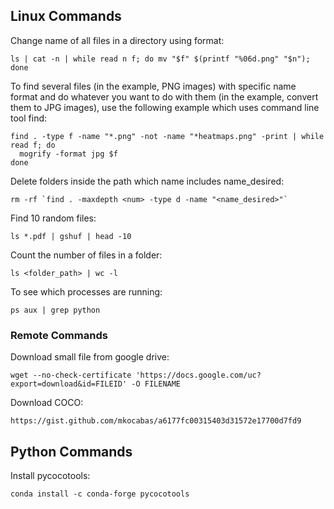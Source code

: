 ## Linux Commands
Change name of all files in a directory using format:

```ls | cat -n | while read n f; do mv "$f" $(printf "%06d.png" "$n"); done```

To find several files (in the example, PNG images) with specific name format and do whatever you want to do with them (in the example, convert them to JPG images), use the following example which uses command line tool find:

```
find . -type f -name "*.png" -not -name "*heatmaps.png" -print | while read f; do
  mogrify -format jpg $f
done
```

Delete folders inside the path which name includes name_desired:

```
rm -rf `find . -maxdepth <num> -type d -name "<name_desired>"`
```

Find 10 random files:
```
ls *.pdf | gshuf | head -10
```

Count the number of files in a folder:
```
ls <folder_path> | wc -l
```

To see which processes are running:
```
ps aux | grep python
```
### Remote Commands
Download small file from google drive:
```
wget --no-check-certificate 'https://docs.google.com/uc?export=download&id=FILEID' -O FILENAME
```

Download COCO:
```
https://gist.github.com/mkocabas/a6177fc00315403d31572e17700d7fd9
```

## Python Commands
Install pycocotools:
```
conda install -c conda-forge pycocotools
```

